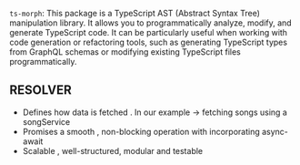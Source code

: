 `ts-morph`: This package is a TypeScript AST (Abstract Syntax Tree) manipulation library. It allows
you to programmatically analyze, modify, and generate TypeScript code. It can be particularly useful
when working with code generation or refactoring tools, such as generating TypeScript types from
GraphQL schemas or modifying existing TypeScript files programmatically.

## RESOLVER

- Defines how data is fetched . In our example -> fetching songs using a songService
- Promises a smooth , non-blocking operation with incorporating async-await
- Scalable , well-structured, modular and testable
